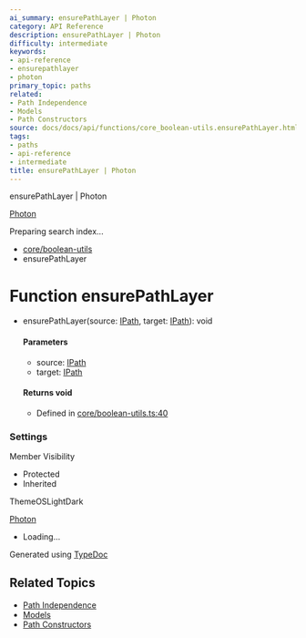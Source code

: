 ```yaml
---
ai_summary: ensurePathLayer | Photon
category: API Reference
description: ensurePathLayer | Photon
difficulty: intermediate
keywords:
- api-reference
- ensurepathlayer
- photon
primary_topic: paths
related:
- Path Independence
- Models
- Path Constructors
source: docs/docs/api/functions/core_boolean-utils.ensurePathLayer.html
tags:
- paths
- api-reference
- intermediate
title: ensurePathLayer | Photon
---
```

ensurePathLayer | Photon

[Photon](../index.md)




Preparing search index...

* [core/boolean-utils](../modules/core_boolean-utils.md)
* ensurePathLayer

# Function ensurePathLayer

* ensurePathLayer(source: [IPath](../interfaces/core_schema.IPath.md), target: [IPath](../interfaces/core_schema.IPath.md)): void

  #### Parameters

  + source: [IPath](../interfaces/core_schema.IPath.md)
  + target: [IPath](../interfaces/core_schema.IPath.md)

  #### Returns void

  + Defined in [core/boolean-utils.ts:40](https://github.com/mwhite454/photon/blob/main/packages/photon/src/core/boolean-utils.ts#L40)

### Settings

Member Visibility

* Protected
* Inherited

ThemeOSLightDark

[Photon](../index.md)

* Loading...

Generated using [TypeDoc](https://typedoc.org/)

## Related Topics

- [Path Independence](../index.md)
- [Models](../index.md)
- [Path Constructors](../index.md)
